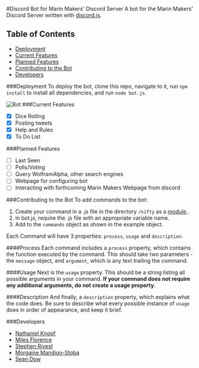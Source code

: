 #Discord Bot for Marin Makers' Discord Server
A bot for the Marin Makers' Discord Server written with [discord.js](https://www.npmjs.com/package/discord.js).

## Table of Contents
+ [Deployment](https://github.com/MarinMakers/discord-bot/blob/master/README.md#deployment)
+ [Current Features](https://github.com/MarinMakers/discord-bot/blob/master/README.md#current-features)
+ [Planned Features](https://github.com/MarinMakers/discord-bot/blob/master/README.md#planned-features)
+ [Contributing to the Bot](https://github.com/MarinMakers/discord-bot/blob/master/README.md#contributing-to-the-bot)
+ [Developers](https://github.com/MarinMakers/discord-bot/blob/master/README.md#developers)

###Deployment
To deploy the bot, clone this repo, navigate to it, run `npm install` to install all dependencies, and run `node bot.js`.

![Bot](http://i68.tinypic.com/10hr2tk.png)
###Current Features
- [x] Dice Rolling
- [x] Posting tweets
- [x] Help and Rules
- [x] To Do List

###Planned Features
- [ ] Last Seen
- [ ] Polls/Voting
- [ ] Query WolframAlpha, other search engines
- [ ] Webpage for configuring bot
- [ ] Interacting with forthcoming Marin Makers Webpage from discord

###Contributing to the Bot
To add commands to the bot:

1. Create your command in a .js file in the directory `/nifty` as a [module ](https://www.sitepoint.com/understanding-module-exports-exports-node-js/).
2. In bot.js, require the .js file with an appropriate variable name.
3. Add to the `commands` object as shown in the example object.

Each Command will have 3 properties: `process`, `usage` and `description`.

####Process
Each command includes a `process` property, which contains the function executed by the command. This should take two parameters - the `message` object, and `argument`, which is any text trailing the command.

####Usage
Next is the `usage` property. This should be a string listing all possible arguments in your command. __If your command does not require any additional arguments, do not create a usage property__.

####Description
And finally, a `description` property, which explains what the code does. 
Be sure to describe what every possible instance of `usage` does in order of appearance, and keep it brief.

###Developers
- [Nathaniel Knopf](https://github.com/nathanielknopf)
- [Miles Florence](https://github.com/milesflo)
- [Stephen Rivest](https://github.com/Magicsteve46)
- [Morgaine Mandigo-Stoba](https://github.com/mmandigostoba)
- [Sean Dow](https://github.com/bobthepally)
